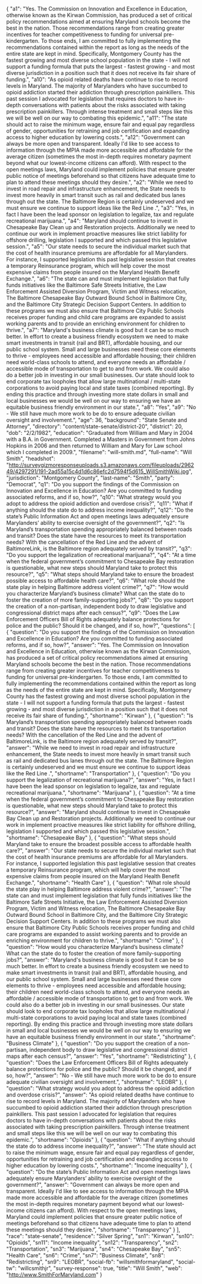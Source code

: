 {
  "a1": "Yes. The Commission on Innovation and Excellence in Education, otherwise known as the Kirwan Commission, has produced a set of critical policy recommendations aimed at ensuring Maryland schools become the best in the nation.  Those recommendations range from creating greater incentives for teacher competitiveness to funding for universal pre-kindergarten.  To those ends, I am committed to fully implementing the recommendations contained within the report as long as the needs of the entire state are kept in mind.  Specifically, Montgomery County has the fastest growing and most diverse school population in the state - I will not support a funding formula that puts the largest - fastest growing - and most diverse jurisdiction in a position such that it does not receive its fair share of funding.",
  "a10": "As opioid related deaths have continue to rise to record levels in Maryland. The majority of Marylanders who have succumbed to opioid addiction started their addiction through prescription painkillers.  This past session I advocated for legislation that requires doctors to have in-depth conversations with patients about the risks associated with taking prescription painkillers.  Through intense treatment and small steps like this we will be well on our way to combating this epidemic.",
  "a11": "The state should act to raise the minimum wage, ensure fair and equal pay regardless of gender, opportunities for retraining and job certification and expanding access to higher education by lowering costs.",
  "a12": "Government can always be more open and transparent. Ideally I'd like to see access to information through the MPIA made more accessible and affordable for the average citizen (sometimes the most in-depth requires monetary payment beyond what our lowest-income citizens can afford). With  respect to the open meetings laws, Maryland could implement policies that ensure greater public notice of meetings beforehand so that citizens have adequate time to plan to attend these meetings should they desire.",
  "a2": "While we need to invest in road repair and infrastructure enhancement, the State needs to invest more heavily in smart transit such as rail and dedicated bus lanes through out the state. The Baltimore Region is certainly undeserved and we must ensure we continue to support ideas like the Red Line .",
  "a3": "Yes, in fact I have been the lead sponsor on legislation to legalize, tax and regulate recreational marijuana.",
  "a4": "Maryland should continue to invest in Chesapeake Bay Clean up and Restoration projects. Additionally we need to continue our work in implement proactive measures like strict liability for offshore drilling, legislation I supported and which passed this legislative session.",
  "a5": "Our state needs to secure the individual market such that the cost of health insurance premiums are affordable for all Marylanders.  For instance, I supported legislation this past legislative session that creates a temporary Reinsurance program, which will help cover the most expensive claims from people insured on the Maryland Health Benefit Exchange.",
  "a6": "The state can and must implement legislation that fully funds initiatives like the Baltimore Safe Streets Initiative, the Law Enforcement Assisted Diversion Program, Victim and Witness relocation, The Baltimore Chesapeake Bay Outward Bound School in Baltimore City, and the Baltimore City Strategic Decision Support Centers. In addition to these programs we must also ensure that Baltimore City Public Schools receives proper funding and child care programs are expanded to assist working parents and to provide an enriching environment for children to thrive.",
  "a7": "Maryland's business climate is good but it can be so much better. In effort to create a business friendly ecosystem we need to make smart investments in transit (rail and BRT), affordable housing, and our public school system.  Small and large businesses need these core elements to thrive - employees need accessible and affordable housing; their children need world-class schools to attend, and everyone needs an affordable / accessible mode of transportation to get to and from work.  We could also do a better job in investing in our small businesses.  Our state should look to end corporate tax loopholes that allow large multinational / multi-state corporations to avoid paying local and state taxes (combined reporting).  By ending this practice and through investing more state dollars in small and local businesses we would be well on our way to ensuring we have an equitable business friendly environment in our state.",
  "a8": "Yes",
  "a9": "No - We still have much more work to be do to ensure adequate civilian oversight and involvement.",
  "age": 36,
  "background": "State Senate and Attorney",
  "directory": "content/state-senate/district-20",
  "district": 20,
  "dob": "2/2/1982",
  "education": "Graduated from William and Mary in 2004 with a B.A. in Government. Completed a Masters in Government from Johns Hopkins in 2006 and then returned to William and Mary for Law school which I completed in 2009.",
  "filename": "will-smith.md",
  "full-name": "Will Smith",
  "headshot": "http://surveygizmoresponseuploads.s3.amazonaws.com/fileuploads/296249/4297291/191-2ad55a15c4d1d6c86efc2d7594f5d615_WillSmithWiki.jpg",
  "jurisdiction": "Montgomery County",
  "last-name": "Smith",
  "party": "Democrat",
  "q1": "Do you support the findings of the Commission on Innovation and Excellence in Education? Are you committed to funding associated reforms, and if so, how?",
  "q10": "What strategy would you adopt to address the opioid addiction and overdose crisis?",
  "q11": "What if anything should the state do to address income inequality?",
  "q12": "Do the state’s Public Information Act and open meetings laws adequately ensure Marylanders’ ability to exercise oversight of the government?",
  "q2": "Is Maryland’s transportation spending appropriately balanced between roads and transit? Does the state have the resources to meet its transportation needs? With the cancellation of the Red Line and the advent of BaltimoreLink, is the Baltimore region adequately served by transit?",
  "q3": "Do you support the legalization of recreational marijuana?",
  "q4": "At a time when the federal government’s commitment to Chesapeake Bay restoration is questionable, what new steps should Maryland take to protect this resource?",
  "q5": "What steps should Maryland take to ensure the broadest possible access to affordable health care?",
  "q6": "What role should the state play in helping Baltimore address violent crime?",
  "q7": "How would you characterize Maryland’s business climate? What can the state do to foster the creation of more family-supporting jobs?",
  "q8": "Do you support the creation of a non-partisan, independent body to draw legislative and congressional district maps after each census?",
  "q9": "Does the Law Enforcement Officers Bill of Rights adequately balance protections for police and the public? Should it be changed, and if so, how?",
  "questions": [
    {
      "question": "Do you support the findings of the Commission on Innovation and Excellence in Education? Are you committed to funding associated reforms, and if so, how?",
      "answer": "Yes. The Commission on Innovation and Excellence in Education, otherwise known as the Kirwan Commission, has produced a set of critical policy recommendations aimed at ensuring Maryland schools become the best in the nation.  Those recommendations range from creating greater incentives for teacher competitiveness to funding for universal pre-kindergarten.  To those ends, I am committed to fully implementing the recommendations contained within the report as long as the needs of the entire state are kept in mind.  Specifically, Montgomery County has the fastest growing and most diverse school population in the state - I will not support a funding formula that puts the largest - fastest growing - and most diverse jurisdiction in a position such that it does not receive its fair share of funding.",
      "shortname": "Kirwan"
    },
    {
      "question": "Is Maryland’s transportation spending appropriately balanced between roads and transit? Does the state have the resources to meet its transportation needs? With the cancellation of the Red Line and the advent of BaltimoreLink, is the Baltimore region adequately served by transit?",
      "answer": "While we need to invest in road repair and infrastructure enhancement, the State needs to invest more heavily in smart transit such as rail and dedicated bus lanes through out the state. The Baltimore Region is certainly undeserved and we must ensure we continue to support ideas like the Red Line .",
      "shortname": "Transportation"
    },
    {
      "question": "Do you support the legalization of recreational marijuana?",
      "answer": "Yes, in fact I have been the lead sponsor on legislation to legalize, tax and regulate recreational marijuana.",
      "shortname": "Marijuana"
    },
    {
      "question": "At a time when the federal government’s commitment to Chesapeake Bay restoration is questionable, what new steps should Maryland take to protect this resource?",
      "answer": "Maryland should continue to invest in Chesapeake Bay Clean up and Restoration projects. Additionally we need to continue our work in implement proactive measures like strict liability for offshore drilling, legislation I supported and which passed this legislative session.",
      "shortname": "Chesapeake Bay"
    },
    {
      "question": "What steps should Maryland take to ensure the broadest possible access to affordable health care?",
      "answer": "Our state needs to secure the individual market such that the cost of health insurance premiums are affordable for all Marylanders.  For instance, I supported legislation this past legislative session that creates a temporary Reinsurance program, which will help cover the most expensive claims from people insured on the Maryland Health Benefit Exchange.",
      "shortname": "Health Care"
    },
    {
      "question": "What role should the state play in helping Baltimore address violent crime?",
      "answer": "The state can and must implement legislation that fully funds initiatives like the Baltimore Safe Streets Initiative, the Law Enforcement Assisted Diversion Program, Victim and Witness relocation, The Baltimore Chesapeake Bay Outward Bound School in Baltimore City, and the Baltimore City Strategic Decision Support Centers. In addition to these programs we must also ensure that Baltimore City Public Schools receives proper funding and child care programs are expanded to assist working parents and to provide an enriching environment for children to thrive.",
      "shortname": "Crime"
    },
    {
      "question": "How would you characterize Maryland’s business climate? What can the state do to foster the creation of more family-supporting jobs?",
      "answer": "Maryland's business climate is good but it can be so much better. In effort to create a business friendly ecosystem we need to make smart investments in transit (rail and BRT), affordable housing, and our public school system.  Small and large businesses need these core elements to thrive - employees need accessible and affordable housing; their children need world-class schools to attend, and everyone needs an affordable / accessible mode of transportation to get to and from work.  We could also do a better job in investing in our small businesses.  Our state should look to end corporate tax loopholes that allow large multinational / multi-state corporations to avoid paying local and state taxes (combined reporting).  By ending this practice and through investing more state dollars in small and local businesses we would be well on our way to ensuring we have an equitable business friendly environment in our state.",
      "shortname": "Business Climate"
    },
    {
      "question": "Do you support the creation of a non-partisan, independent body to draw legislative and congressional district maps after each census?",
      "answer": "Yes",
      "shortname": "Redistricting"
    },
    {
      "question": "Does the Law Enforcement Officers Bill of Rights adequately balance protections for police and the public? Should it be changed, and if so, how?",
      "answer": "No - We still have much more work to be do to ensure adequate civilian oversight and involvement.",
      "shortname": "LEOBR"
    },
    {
      "question": "What strategy would you adopt to address the opioid addiction and overdose crisis?",
      "answer": "As opioid related deaths have continue to rise to record levels in Maryland. The majority of Marylanders who have succumbed to opioid addiction started their addiction through prescription painkillers.  This past session I advocated for legislation that requires doctors to have in-depth conversations with patients about the risks associated with taking prescription painkillers.  Through intense treatment and small steps like this we will be well on our way to combating this epidemic.",
      "shortname": "Opioids"
    },
    {
      "question": "What if anything should the state do to address income inequality?",
      "answer": "The state should act to raise the minimum wage, ensure fair and equal pay regardless of gender, opportunities for retraining and job certification and expanding access to higher education by lowering costs.",
      "shortname": "Income inequality"
    },
    {
      "question": "Do the state’s Public Information Act and open meetings laws adequately ensure Marylanders’ ability to exercise oversight of the government?",
      "answer": "Government can always be more open and transparent. Ideally I'd like to see access to information through the MPIA made more accessible and affordable for the average citizen (sometimes the most in-depth requires monetary payment beyond what our lowest-income citizens can afford). With  respect to the open meetings laws, Maryland could implement policies that ensure greater public notice of meetings beforehand so that citizens have adequate time to plan to attend these meetings should they desire.",
      "shortname": "Transparency"
    }
  ],
  "race": "state-senate",
  "residence": "Silver Spring",
  "sn1": "Kirwan",
  "sn10": "Opioids",
  "sn11": "Income inequality",
  "sn12": "Transparency",
  "sn2": "Transportation",
  "sn3": "Marijuana",
  "sn4": "Chesapeake Bay",
  "sn5": "Health Care",
  "sn6": "Crime",
  "sn7": "Business Climate",
  "sn8": "Redistricting",
  "sn9": "LEOBR",
  "social-fb": "willsmithformaryland",
  "social-tw": "willcsmithjr",
  "survey-response": true,
  "title": "Will Smith",
  "web": "http://www.SmithForMaryland.com"
}
